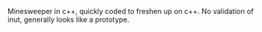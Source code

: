 Minesweeper in c++, quickly coded to freshen up on c++. No validation of inut, generally looks like a prototype.
